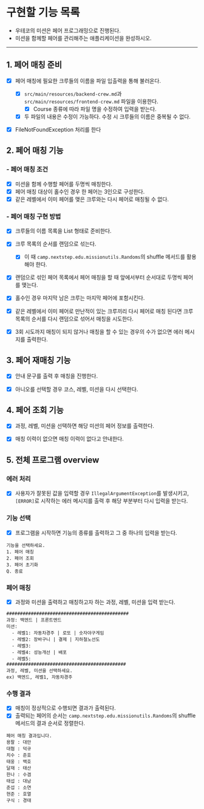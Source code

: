 # 구현할 기능 목록

- 우테코의 미션은 페어 프로그래밍으로 진행된다.
- 미션을 함께할 페어를 관리해주는 애플리케이션을 완성하시오.

---

## 1. 페어 매칭 준비
- [x] 페어 매칭에 필요한 크루들의 이름을 파일 입출력을 통해 불러온다.
  - [x] `src/main/resources/backend-crew.md`과 `src/main/resources/frontend-crew.md` 파일을 이용한다.
    - [x] Course 종류에 따라 파일 명을 수정하여 입력을 받는다.
  - [x] 두 파일의 내용은 수정이 가능하다. 수정 시 크루들의 이름은 중복될 수 없다.
- [x] FileNotFoundException 처리를 한다


## 2. 페어 매칭 기능
### - 페어 매칭 조건
- [x] 미션을 함께 수행할 페어를 두명씩 매칭한다.
- [x] 페어 매칭 대상이 홀수인 경우 한 페어는 3인으로 구성한다. 
- [x] 같은 레벨에서 이미 페어를 맺은 크루와는 다시 페어로 매칭될 수 없다.

### - 페어 매칭 구현 방법
- [x] 크루들의 이름 목록을 List<String> 형태로 준비한다.
- [x] 크루 목록의 순서를 랜덤으로 섞는다.
  - [x] 이 때 `camp.nextstep.edu.missionutils.Randoms`의 shuffle 메서드를 활용해야 한다.
- [x] 랜덤으로 섞인 페어 목록에서 페어 매칭을 할 때 앞에서부터 순서대로 두명씩 페어를 맺는다.
- [x] 홀수인 경우 마지막 남은 크루는 마지막 페어에 포함시킨다.
- [x] 같은 레벨에서 이미 페어로 만난적이 있는 크루끼리 다시 페어로 매칭 된다면 크루 목록의 순서를 다시 랜덤으로 섞어서 매칭을 시도한다.
- [x] 3회 시도까지 매칭이 되지 않거나 매칭을 할 수 있는 경우의 수가 없으면 에러 메시지를 출력한다.


## 3. 페어 재매칭 기능
- [x] 안내 문구를 출력 후 매칭을 진행한다.
- [x] 아니오를 선택할 경우 코스, 레벨, 미션을 다시 선택한다.


## 4. 페어 조회 기능
- [x] 과정, 레벨, 미션을 선택하면 해당 미션의 페어 정보를 출력한다.
- [x] 매칭 이력이 없으면 매칭 이력이 없다고 안내한다.


## 5. 전체 프로그램 overview
### 에러 처리
- [x] 사용자가 잘못된 값을 입력할 경우 `IllegalArgumentException`를 발생시키고, `[ERROR]`로 시작하는 에러 메시지를 출력 후 해당 부분부터 다시 입력을 받는다.
### 기능 선택
- [x] 프로그램을 시작하면 기능의 종류를 출력하고 그 중 하나의 입력을 받는다.
```
기능을 선택하세요.
1. 페어 매칭
2. 페어 조회
3. 페어 초기화
Q. 종료
```
### 페어 매칭
- [x] 과정와 미션을 출력하고 매칭하고자 하는 과정, 레벨, 미션을 입력 받는다.
```
#############################################
과정: 백엔드 | 프론트엔드
미션:
  - 레벨1: 자동차경주 | 로또 | 숫자야구게임
  - 레벨2: 장바구니 | 결제 | 지하철노선도
  - 레벨3: 
  - 레벨4: 성능개선 | 배포
  - 레벨5: 
############################################
과정, 레벨, 미션을 선택하세요.
ex) 백엔드, 레벨1, 자동차경주
```

### 수행 결과
- [x] 매칭이 정상적으로 수행되면 결과가 출력된다.
- [x] 출력되는 페어의 순서는 `camp.nextstep.edu.missionutils.Randoms`의 shuffle 메서드의 결과 순서로 정렬한다.
```
페어 매칭 결과입니다.
용팔 : 대만
대협 : 덕규
치수 : 준호
태웅 : 백호
달재 : 태산
한나 : 수겸
태섭 : 대남
준섭 : 소연
현준 : 호열
구식 : 경태
```